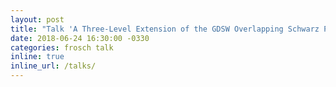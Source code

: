 ```yaml
---
layout: post
title: "Talk 'A Three-Level Extension of the GDSW Overlapping Schwarz Preconditioner' at the DD25 conference, St. John's, Canada"
date: 2018-06-24 16:30:00 -0330
categories: frosch talk
inline: true
inline_url: /talks/
---
```

